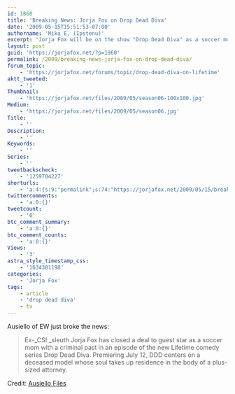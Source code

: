 ```yaml
---
id: 1860
title: 'Breaking News: Jorja Fox on Drop Dead Diva'
date: '2009-05-15T15:51:53-07:00'
authorname: 'Mika E. (Ipstenu)'
excerpt: 'Jorja Fox will be on the show "Drop Dead Diva" as a soccer mom with a criminal past, airing this summer on Lifetime!'
layout: post
guid: 'https://jorjafox.net/?p=1860'
permalink: /2009/breaking-news-jorja-fox-on-drop-dead-diva/
forum_topic:
    - 'https://jorjafox.net/forums/topic/drop-dead-diva-on-lifetime'
aktt_tweeted:
    - '1'
Thumbnail:
    - 'https://jorjafox.net/files/2009/05/season06-100x100.jpg'
Medium:
    - 'https://jorjafox.net/files/2009/05/season06.jpg'
Title:
    - ''
Description:
    - ''
Keywords:
    - ''
Series:
    - ''
tweetbackscheck:
    - '1259704227'
shorturls:
    - 'a:4:{s:9:"permalink";s:74:"https://jorjafox.net/2009/05/15/breaking-news-jorja-fox-on-drop-dead-diva/";s:7:"tinyurl";s:25:"http://tinyurl.com/mxdj29";s:4:"isgd";s:18:"http://is.gd/537mP";s:5:"bitly";s:20:"http://bit.ly/4NTNw0";}'
twittercomments:
    - 'a:0:{}'
tweetcount:
    - '0'
btc_comment_summary:
    - 'a:0:{}'
btc_comment_counts:
    - 'a:0:{}'
Views:
    - '3'
astra_style_timestamp_css:
    - '1634381198'
categories:
    - 'Jorja Fox'
tags:
    - article
    - 'drop dead diva'
    - tv
---
```


Ausiello of EW just broke the news:

<blockquote>Ex-_CSI _sleuth Jorja Fox has closed a deal to guest star as a soccer mom with a criminal past in an episode of the new Lifetime comedy series Drop Dead Diva. Premiering July 12, DDD centers on a deceased model whose soul takes up residence in the body of a plus-sized attorney.</blockquote>

Credit: <a href="http://ausiellofiles.ew.com/2009/05/random-scooplet.html">Ausiello Files</a>
